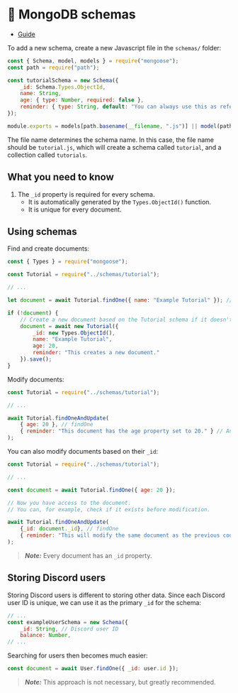 # 🍃 MongoDB schemas
  
- [Guide](https://www.mongodb.com/developer/languages/javascript/getting-started-with-mongodb-and-mongoose/)

To add a new schema, create a new Javascript file in the `schemas/` folder:
```js
const { Schema, model, models } = require("mongoose");
const path = require("path");

const tutorialSchema = new Schema({
    _id: Schema.Types.ObjectId,
    name: String,
    age: { type: Number, required: false },
    reminder: { type: String, default: "You can always use this as reference or look at the guide." }
});

module.exports = models[path.basename(__filename, ".js")] || model(path.basename(__filename, ".js"), tutorialSchema);
```
The file name determines the schema name. In this case, the file name should be `tutorial.js`, which will create a schema called `tutorial`, and a collection called `tutorials`.

## What you need to know
1. The `_id` property is required for every schema.
    - It is automatically generated by the `Types.ObjectId()` function.
    - It is unique for every document.

## Using schemas
Find and create documents:
```js
const { Types } = require("mongoose");

const Tutorial = require("../schemas/tutorial");

// ...

let document = await Tutorial.findOne({ name: "Example Tutorial" }); // Find document based on a property

if (!document) {
    // Create a new document based on the Tutorial schema if it doesn't already exist
    document = await new Tutorial({
        _id: new Types.ObjectId(),
        name: "Example Tutorial",
        age: 20,
        reminder: "This creates a new document."
    }).save();
}
```
Modify documents:
```js
const Tutorial = require("../schemas/tutorial");

// ...

await Tutorial.findOneAndUpdate(
    { age: 20 }, // findOne
    { reminder: "This document has the age property set to 20." } // AndUpdate
);
```
You can also modify documents based on their `_id`:
```js
const Tutorial = require("../schemas/tutorial");

// ...

const document = await Tutorial.findOne({ age: 20 });

// Now you have access to the document.
// You can, for example, check if it exists before modification.

await Tutorial.findOneAndUpdate(
    {_id: document._id}, // findOne
    { reminder: "This will modify the same document as the previous code." } // AndUpdate
);
```
> ***Note:*** Every document has an `_id` property.

## Storing Discord users
Storing Discord users is different to storing other data. Since each Discord user ID is unique, we can use it as the primary `_id` for the schema:
```js
// ...
const exampleUserSchema = new Schema({
    _id: String, // Discord user ID
    balance: Number,
// ...
```
Searching for users then becomes much easier:
```js
const document = await User.findOne({ _id: user.id });
```
> ***Note:*** This approach is not necessary, but greatly recommended.
